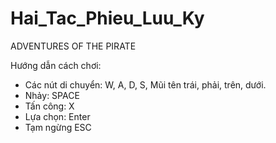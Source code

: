# Hai_Tac_Phieu_Luu_Ky
ADVENTURES OF THE PIRATE

Hướng dẫn cách chơi:
 - Các nút di chuyển: W, A, D, S, Mũi tên trái, phải, trên, dưới.
 - Nhảy: SPACE
 - Tấn công: X
 - Lựa chọn: Enter
 - Tạm ngừng ESC
  
  
  
